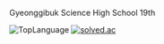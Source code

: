 Gyeonggibuk Science High School 19th

![TopLanguage](https://github-readme-stats.vercel.app/api/top-langs/?username=piz2a&layout=compact&theme=github_dark)
[![solved.ac](http://mazassumnida.wtf/api/v2/generate_badge?boj=jihoahn)](https://solved.ac/profile/jihoahn)

<!--
**piz2a/piz2a** is a ✨ _special_ ✨ repository because its `README.md` (this file) appears on your GitHub profile.

Here are some ideas to get you started:

- 🔭 I’m currently working on ...
- 🌱 I’m currently learning ...
- 👯 I’m looking to collaborate on ...
- 🤔 I’m looking for help with ...
- 💬 Ask me about ...
- 📫 How to reach me: ...
- 😄 Pronouns: ...
- ⚡ Fun fact: ...
-->
